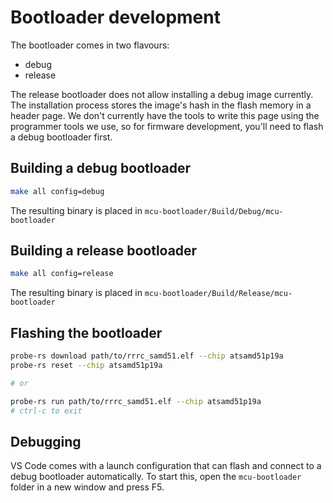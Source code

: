 Bootloader development
======================

The bootloader comes in two flavours:

- debug
- release

The release bootloader does not allow installing a debug image currently. The installation process
stores the image's hash in the flash memory in a header page. We don't currently have the tools
to write this page using the programmer tools we use, so for firmware development, you'll need to
flash a debug bootloader first.

Building a debug bootloader
---------------------------

```bash
make all config=debug
```

The resulting binary is placed in `mcu-bootloader/Build/Debug/mcu-bootloader`

Building a release bootloader
-----------------------------

```bash
make all config=release
```

The resulting binary is placed in `mcu-bootloader/Build/Release/mcu-bootloader`

Flashing the bootloader
-----------------------

```bash
probe-rs download path/to/rrrc_samd51.elf --chip atsamd51p19a
probe-rs reset --chip atsamd51p19a

# or

probe-rs run path/to/rrrc_samd51.elf --chip atsamd51p19a
# ctrl-c to exit
```

Debugging
---------

VS Code comes with a launch configuration that can flash and connect to a debug bootloader
automatically. To start this, open the `mcu-bootloader` folder in a new window and press F5.
